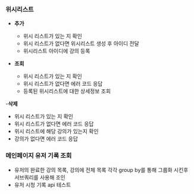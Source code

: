 ### 위시리스트
- **추가**
  - 위시 리스트가 있는 지 확인
  - 위시 리스트가 없다면 위시리스트 생성 후 아이디 전달
  - 위시리스트 아이디에 강의 등록

- **조회**
  - 위시 리스트가 있는 지 확인
  - 위시 리스트가 없다면 에러 코드 응답
  - 등록된 위시리스트에 대한 상세정보 조회

-**삭제**
  - 위시 리스트가 있는 지 확인
  - 위시 리스트가 없다면 에러 코드 응답
  - 위시 리스트에 해당 강의가 있는지 확인 
  - 강의가 없다면 에러 코드 응답


### 메인페이지 유저 기록 조회
- 유저의 완료한 강의 목록, 강의에 전체 목록 각각 group by를 통해 그룹화 시킨후 서브쿼리를 사용해 조인
- 유저 시청 기록 api 테스트
